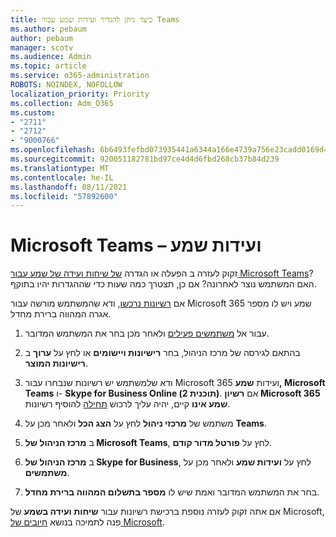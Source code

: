 ```yaml
---
title: כיצד ניתן להגדיר ועידות שמע עבור Teams
ms.author: pebaum
author: pebaum
manager: scotv
ms.audience: Admin
ms.topic: article
ms.service: o365-administration
ROBOTS: NOINDEX, NOFOLLOW
localization_priority: Priority
ms.collection: Adm_O365
ms.custom:
- "2711"
- "2712"
- "9000766"
ms.openlocfilehash: 6b6493fefbd073935441a6344a166e4739a756e23cadd0169d41ebdbd927ae85
ms.sourcegitcommit: 920051182781bd97ce4d4d6fbd268cb37b84d239
ms.translationtype: MT
ms.contentlocale: he-IL
ms.lasthandoff: 08/11/2021
ms.locfileid: "57892600"
---
```

# <a name="microsoft-teams--audio-conferencing"></a>Microsoft Teams – ועידות שמע

זקוק לעזרה ב הפעלה או הגדרה [של שיחות ועידה של שמע עבור Microsoft Teams](https://docs.microsoft.com/microsoftteams/set-up-audio-conferencing-in-teams)?  האם המשתמש נוצר לאחרונה? אם כן, תצטרך כמה שעות כדי שההגדרות יהיו בתוקף.

אם [רשיונות נרכשו](https://docs.microsoft.com/microsoftteams/set-up-audio-conferencing-in-teams#step-2-get-and-assign-licenses), ודא שהמשתמש מורשה עבור Microsoft 365 שמע ויש לו מספר אגרה המהווה ברירת מחדל.

1. עבור אל [משתמשים פעילים](https://admin.microsoft.com/Adminportal/Home?source=applauncher#/users) ולאחר מכן בחר את המשתמש המדובר.

2. בהתאם לגירסה של מרכז הניהול, בחר **רישיונות ויישומים** או לחץ על **ערוך** ב **רישיונות המוצר**.

3. ודא שלמשתמש יש רשיונות שנבחרו עבור Microsoft 365 ועידות **שמע, Microsoft Teams** ו- **Skype for Business Online (תוכנית 2)**. אם **רשיון Microsoft 365 שמע אינו** קיים, יהיה עליך לרכוש [תחילה](https://docs.microsoft.com/microsoftteams/teams-add-on-licensing/microsoft-teams-add-on-licensing?tabs=small-business) להוסיף רשיונות.

4. משתמש של **מרכזי ניהול** לחץ על **הצג הכל** ולאחר מכן על **Teams**.

5. ב **מרכז הניהול של Microsoft Teams**, לחץ על **פורטל מדור קודם**.

6. ב **מרכז הניהול של Skype for Business**, לחץ על **ועידות שמע** ולאחר מכן על **משתמשים**.

7. בחר את המשתמש המדובר ואמת שיש לו **מספר בתשלום המהווה ברירת מחדל**.

אם אתה זקוק לעזרה נוספת ברכישת רשיונות עבור **שיחות ועידה בשמע** של Microsoft, פנה לתמיכה בנושא [חיובים של Microsoft](https://go.microsoft.com/fwlink/p/?linkid=518322).

